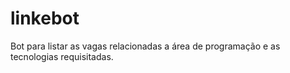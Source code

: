 # linkebot
Bot para listar as vagas relacionadas a área de programação e as tecnologias requisitadas.

